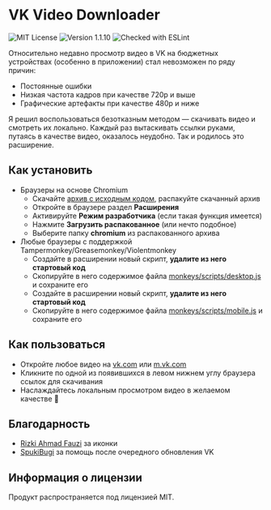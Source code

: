# VK Video Downloader
![MIT License](https://img.shields.io/github/license/JustKappaMan/VK-Video-Downloader)
![Version 1.1.10](https://img.shields.io/badge/version-1.1.10-blue)
![Checked with ESLint](https://img.shields.io/badge/ESLint-checked-blueviolet)

Относительно недавно просмотр видео в VK на бюджетных устройствах (особенно в приложении) стал невозможен по ряду причин:
* Постоянные ошибки
* Низкая частота кадров при качестве 720p и выше
* Графические артефакты при качестве 480p и ниже

Я решил воспользоваться безотказным методом — скачивать видео и смотреть их локально. Каждый раз вытаскивать ссылки руками, путаясь в качестве видео, оказалось неудобно. Так и родилось это расширение.

## Как установить
* Браузеры на основе Chromium
  * Cкачайте [архив с исходным кодом](https://codeload.github.com/JustKappaMan/VK-Video-Downloader/zip/refs/heads/main), распакуйте скачанный архив
  * Откройте в браузере раздел __Расширения__
  * Активируйте __Режим разработчика__ (если такая функция имеется)
  * Нажмите __Загрузить распакованное__ (или нечто подобное)
  * Выберите папку __chromium__ из распакованного архива
* Любые браузеры с поддержкой Tampermonkey/Greasemonkey/Violentmonkey
  * Создайте в расширении новый скрипт, __удалите из него стартовый код__
  * Скопируйте в него содержимое файла [monkeys/scripts/desktop.js](https://github.com/JustKappaMan/VK-Video-Downloader/blob/main/monkeys/scripts/desktop.js) и сохраните его
  * Создайте в расширении новый скрипт, __удалите из него стартовый код__
  * Скопируйте в него содержимое файла [monkeys/scripts/mobile.js](https://github.com/JustKappaMan/VK-Video-Downloader/blob/main/monkeys/scripts/mobile.js) и сохраните его

## Как пользоваться
* Откройте любое видео на [vk.com](https://vk.com) или [m.vk.com](https://m.vk.com)
* Кликните по одной из появившихся в левом нижнем углу браузера ссылок для скачивания
* Наслаждайтесь локальным просмотром видео в желаемом качестве 🥳

## Благодарность
* [Rizki Ahmad Fauzi](https://www.flaticon.com/authors/rizki-ahmad-fauzi) за иконки
* [SpukiBugi](https://github.com/SpukiBugi) за помощь после очередного обновления VK

## Информация о лицензии
Продукт распространяется под лицензией MIT.

